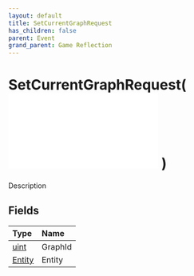 ```yaml
---
layout: default
title: SetCurrentGraphRequest
has_children: false
parent: Event
grand_parent: Game Reflection
---
```

# SetCurrentGraphRequest( ![ EntityEventBase ](/game-reflection/events/entity_event_base.md) )
Description 

## Fields
| Type | Name |
|:-------------|:--------------|
| [uint](/game-reflection/components/uint.md) | GraphId |
| [Entity](/game-reflection/classes/entity.md) | Entity |
